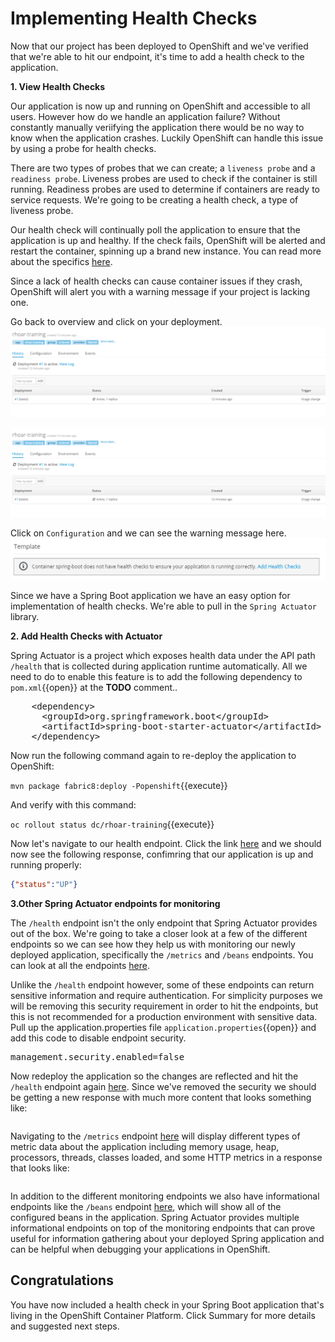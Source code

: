 # Implementing Health Checks

Now that our project has been deployed to OpenShift and we've verified that we're able to hit our endpoint, it's time to add a health check to the application.

**1. View Health Checks**

Our application is now up and running on OpenShift and accessible to all users. However how do we handle an application failure? Without constantly manually veriifying the application there would be no way to know when the application crashes. Luckily OpenShift can handle this issue by using a probe for health checks.

There are two types of probes that we can create; a `liveness probe` and a `readiness probe`. Liveness probes are used to check if the container is still running. Readiness probes are used to determine if containers are ready to service requests. We're going to be creating a health check,  a type of liveness probe.

Our health check will continually poll the application to ensure that the application is up and healthy. If the check fails, OpenShift will be alerted and restart the container, spinning up a brand new instance. You can read more about the specifics [here](https://docs.openshift.org/latest/dev_guide/application_health.html).

Since a lack of health checks can cause container issues if they crash, OpenShift will alert you with a warning message if your project is lacking one. 

Go back to overview and click on your deployment.
![Application Deployment](../../assets/middleware/rhoar-monitoring/application-deployment.png)

![Application Deployment Test](../../assets/middleware/rhoar-monitoring/appDeployment.png)

Click on `Configuration` and we can see the warning message here.
![Missing Health Checks](../../assets/middleware/rhoar-monitoring/missing-health-checks.png)


Since we have a Spring Boot application we have an easy option for implementation of health checks. We're able to pull in the `Spring Actuator` library.

**2. Add Health Checks with Actuator**

Spring Actuator is a project which exposes health data under the API path `/health` that is collected during application runtime automatically. All we need to do to enable this feature is to add the following dependency to ``pom.xml``{{open}} at the **TODO** comment..

<pre class="file" data-filename="pom.xml" data-target="insert" data-marker="<!-- TODO: Add Actuator dependency here -->">
    &lt;dependency&gt;
      &lt;groupId&gt;org.springframework.boot&lt;/groupId&gt;
      &lt;artifactId&gt;spring-boot-starter-actuator&lt;/artifactId&gt;
    &lt;/dependency&gt;
</pre>

Now run the following command again to re-deploy the application to OpenShift:

``mvn package fabric8:deploy -Popenshift``{{execute}}

And verify with this command:

``oc rollout status dc/rhoar-training``{{execute}}

Now let's navigate to our health endpoint. Click the link [here]() and we should now see the following response, confimring that our application is up and running properly:

```json 
{"status":"UP"}
```

**3.Other Spring Actuator endpoints for monitoring**

The `/health` endpoint isn't the only endpoint that Spring Actuator provides out of the box. We're going to take a closer look at a few of the different endpoints so we can see how they help us with monitoring our newly deployed application, specifically the `/metrics` and `/beans` endpoints. You can look at all the endpoints [here](https://docs.spring.io/spring-boot/docs/current/reference/html/production-ready-endpoints.html).

Unlike the `/health` endpoint however, some of these endpoints can return sensitive information and require authentication. For simplicity purposes we will be removing this security requirement in order to hit the endpoints, but this is not recommended for a production environment with sensitive data. Pull up the application.properties file ``application.properties``{{open}} and add this code to disable endpoint security.

<pre class="file" data-filename="application.properties" data-target="insert" data-marker="# TODO: Add Security preference here">
management.security.enabled=false
</pre>

Now redeploy the application so the changes are reflected and hit the `/health` endpoint again [here](). Since we've removed the security we should be getting a new response with much more content that looks something like:

```json

```

Navigating to the `/metrics` endpoint [here]() will display different types of metric data about the application including memory usage, heap, processors, threads, classes loaded, and some HTTP metrics in a response that looks like:

```json

```

In addition to the different monitoring endpoints we also have informational endpoints like the `/beans` endpoint [here](), which will show all of the configured beans in the application. Spring Actuator provides multiple informational endpoints on top of the monitoring endpoints that can prove useful for information gathering about your deployed Spring application and can be helpful when debugging your applications in OpenShift.

## Congratulations

You have now included a health check in your Spring Boot application that's living in the OpenShift Container Platform. Click Summary for more details and suggested next steps.
